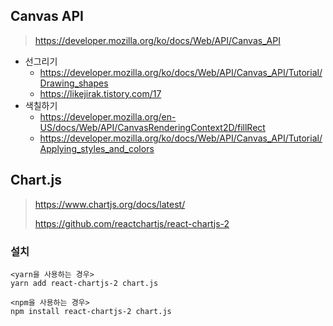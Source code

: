 ## Canvas API

> https://developer.mozilla.org/ko/docs/Web/API/Canvas_API

- 선그리기 
  - https://developer.mozilla.org/ko/docs/Web/API/Canvas_API/Tutorial/Drawing_shapes
  - https://likejirak.tistory.com/17
- 색칠하기 
  - https://developer.mozilla.org/en-US/docs/Web/API/CanvasRenderingContext2D/fillRect
  - https://developer.mozilla.org/ko/docs/Web/API/Canvas_API/Tutorial/Applying_styles_and_colors



## Chart.js

> https://www.chartjs.org/docs/latest/
>
> https://github.com/reactchartjs/react-chartjs-2

### 설치

```
<yarn을 사용하는 경우>
yarn add react-chartjs-2 chart.js

<npm을 사용하는 경우>
npm install react-chartjs-2 chart.js
```

